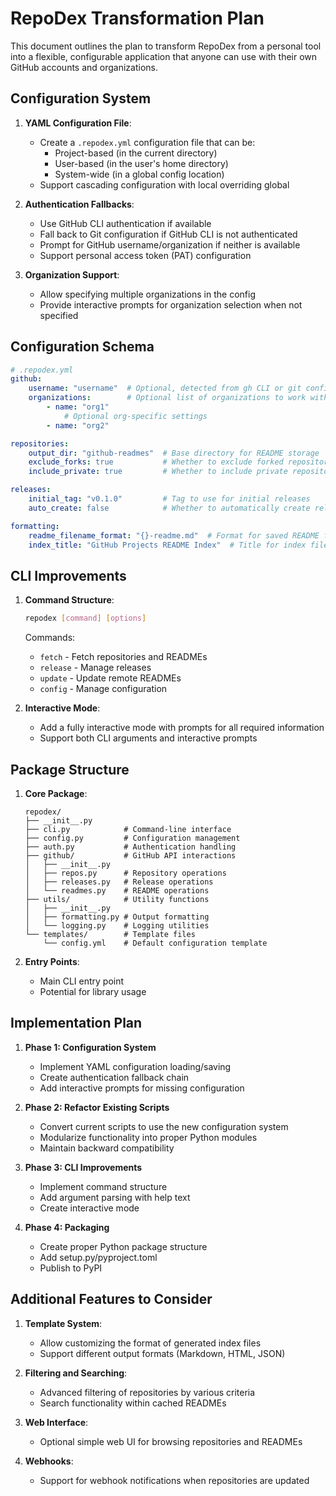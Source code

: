 # RepoDex Transformation Plan

This document outlines the plan to transform RepoDex from a personal tool into a flexible, configurable application that anyone can use with their own GitHub accounts and organizations.

## Configuration System

1. **YAML Configuration File**:
    - Create a `.repodex.yml` configuration file that can be:
        - Project-based (in the current directory)
        - User-based (in the user's home directory)
        - System-wide (in a global config location)
    - Support cascading configuration with local overriding global

2. **Authentication Fallbacks**:
    - Use GitHub CLI authentication if available
    - Fall back to Git configuration if GitHub CLI is not authenticated
    - Prompt for GitHub username/organization if neither is available
    - Support personal access token (PAT) configuration

3. **Organization Support**:
    - Allow specifying multiple organizations in the config
    - Provide interactive prompts for organization selection when not specified

## Configuration Schema

```yaml
# .repodex.yml
github:
    username: "username"  # Optional, detected from gh CLI or git config if not specified
    organizations:        # Optional list of organizations to work with
        - name: "org1"
            # Optional org-specific settings
        - name: "org2"

repositories:
    output_dir: "github-readmes"  # Base directory for README storage
    exclude_forks: true           # Whether to exclude forked repositories
    include_private: true         # Whether to include private repositories

releases:
    initial_tag: "v0.1.0"         # Tag to use for initial releases
    auto_create: false            # Whether to automatically create releases

formatting:
    readme_filename_format: "{}-readme.md"  # Format for saved README files
    index_title: "GitHub Projects README Index"  # Title for index file
```

## CLI Improvements

1. **Command Structure**:

    ```sh
    repodex [command] [options]
    ```

    Commands:
    - `fetch` - Fetch repositories and READMEs
    - `release` - Manage releases
    - `update` - Update remote READMEs
    - `config` - Manage configuration

2. **Interactive Mode**:
    - Add a fully interactive mode with prompts for all required information
    - Support both CLI arguments and interactive prompts

## Package Structure

1. **Core Package**:

    ```tree
    repodex/
    ├── __init__.py
    ├── cli.py            # Command-line interface
    ├── config.py         # Configuration management
    ├── auth.py           # Authentication handling
    ├── github/           # GitHub API interactions
    │   ├── __init__.py
    │   ├── repos.py      # Repository operations
    │   ├── releases.py   # Release operations
    │   └── readmes.py    # README operations
    ├── utils/            # Utility functions
    │   ├── __init__.py
    │   ├── formatting.py # Output formatting
    │   └── logging.py    # Logging utilities
    └── templates/        # Template files
        └── config.yml    # Default configuration template
    ```

2. **Entry Points**:
    - Main CLI entry point
    - Potential for library usage

## Implementation Plan

1. **Phase 1: Configuration System**
    - Implement YAML configuration loading/saving
    - Create authentication fallback chain
    - Add interactive prompts for missing configuration

2. **Phase 2: Refactor Existing Scripts**
    - Convert current scripts to use the new configuration system
    - Modularize functionality into proper Python modules
    - Maintain backward compatibility

3. **Phase 3: CLI Improvements**
    - Implement command structure
    - Add argument parsing with help text
    - Create interactive mode

4. **Phase 4: Packaging**
    - Create proper Python package structure
    - Add setup.py/pyproject.toml
    - Publish to PyPI

## Additional Features to Consider

1. **Template System**:
    - Allow customizing the format of generated index files
    - Support different output formats (Markdown, HTML, JSON)

2. **Filtering and Searching**:
    - Advanced filtering of repositories by various criteria
    - Search functionality within cached READMEs

3. **Web Interface**:
    - Optional simple web UI for browsing repositories and READMEs

4. **Webhooks**:
    - Support for webhook notifications when repositories are updated
